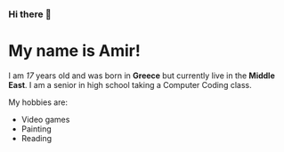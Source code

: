 ### Hi there 👋 
# My name is __Amir__! 
I am _17_ years old and was born in __Greece__ but currently live in the __Middle East__. I am a senior in high school taking a Computer Coding class. 

My hobbies are:
+ Video games
+ Painting
+ Reading
<!--
**amiralnaber/amiralnaber** is a ✨ _special_ ✨ repository because its `README.md` (this file) appears on your GitHub profile.

Here are some ideas to get you started:

- 🔭 I’m currently working on ...
- 🌱 I’m currently learning ...
- 👯 I’m looking to collaborate on ...
- 🤔 I’m looking for help with ...
- 💬 Ask me about ...
- 📫 How to reach me: ...
- 😄 Pronouns: ...
- ⚡ Fun fact: ...
-->
